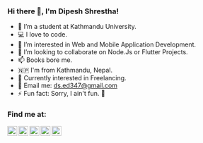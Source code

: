 ### Hi there 👋, I'm Dipesh Shrestha!

- 🔭 I’m a student at Kathmandu University.
- 💻 I love to code.
- 🌱 I’m interested in Web and Mobile Application Development.
- 👯 I’m looking to collaborate on Node.Js or Flutter Projects.
- 📫 Books bore me.
- 🇳🇵 I'm from Kathmandu, Nepal.
- 📨 Currently interested in Freelancing.
- 💬 Email me: ds.ed347@gmail.com
- ⚡ Fun fact: Sorry, I ain't fun. 🙈

### Find me at:

<!--[<img align="left" alt="Dipesh Shrestha | Website" width="22px" src="https://raw.githubusercontent.com/iconic/open-iconic/master/svg/globe.svg" />][website] -->
[<img align="left" alt="Dipesh Shrestha | Facebook" width="22px" src="https://cdn.jsdelivr.net/npm/simple-icons@v3/icons/facebook.svg" />][facebook]
[<img align="left" alt="Dipesh Shrestha | Instagram" width="22px" src="https://cdn.jsdelivr.net/npm/simple-icons@v3/icons/instagram.svg" />][instagram]
[<img align="left" alt="Dipesh Shrestha | LinkedIn" width="22px" src="https://cdn.jsdelivr.net/npm/simple-icons@v3/icons/linkedin.svg" />][linkedin]
[<img align="left" alt="Dipesh Shrestha | Twitter" width="22px" src="https://cdn.jsdelivr.net/npm/simple-icons@v3/icons/twitter.svg" />][twitter]
[<img align="left" alt="Dipesh Shrestha | Youtube" width="22px" src="https://cdn.jsdelivr.net/npm/simple-icons@v3/icons/youtube.svg" />][youtube]

<br />
<br />

[facebook]: https://facebook.com/dipesh.stha.18
[twitter]: https://twitter.com/deep_es_sence
[youtube]: https://www.youtube.com/channel/UCJ6QAu-YES5jV8wbpLUN4AQ
[instagram]: https://www.instagram.com/deep_es_sence347/
[linkedin]: https://www.linkedin.com/in/dipesh-shrestha-949780197/
